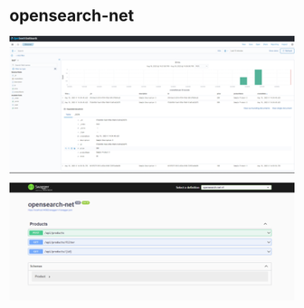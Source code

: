 # opensearch-net

![](https://github.com/mustafadikyar/opensearch-net/blob/master/opensearch-dashboard.png)

![](https://github.com/mustafadikyar/opensearch-net/blob/master/opensearch-swagger.png)
